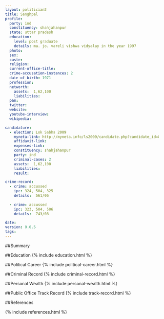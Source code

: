 ```yaml
---
layout: politician2
title: Sanghpal
profile: 
  party: ind
  constituency: shahjahanpur
  state: uttar pradesh
  education: 
    level: post graduate
    details: ma. jo. vareli vishwa vidyalay in the year 1997
  photo: 
  sex: 
  caste: 
  religion: 
  current-office-title: 
  crime-accusation-instances: 2
  date-of-birth: 1971
  profession: 
  networth: 
    assets:  1,62,100
    liabilities: 
  pan: 
  twitter: 
  website: 
  youtube-interview: 
  wikipedia: 

candidature: 
  - election: Lok Sabha 2009
    myneta-link: http://myneta.info/ls2009/candidate.php?candidate_id=8121
    affidavit-link: 
    expenses-link: 
    constituency: shahjahanpur 
    party: ind
    criminal-cases: 2
    assets:  1,62,100
    liabilities: 
    result:  

crime-record: 
  - crime: accussed
    ipc: 324, 504, 325
    details:  561/06
  
  - crime: accussed
    ipc: 323, 504, 506
    details:  743/08  

date: 
version: 0.0.5
tags: 
---
```

##Summary


##Education
{% include education.html %}


##Political Career
{% include political-career.html %}


##Criminal Record
{% include criminal-record.html %}


##Personal Wealth
{% include personal-wealth.html %}


##Public Office Track Record
{% include track-record.html %}


##References


{% include references.html %}
